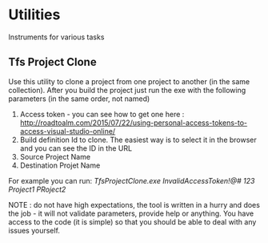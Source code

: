 # Utilities
Instruments for various tasks

## Tfs Project Clone
Use this utility to clone a project from one project to another (in the same collection). After you build the project just run the exe with the following parameters (in the same order, not named)

1. Access token - you can see how to get one here : http://roadtoalm.com/2015/07/22/using-personal-access-tokens-to-access-visual-studio-online/ 
2. Build definition Id to clone. The easiest way is to select it in the browser and you can see the ID in the URL
3.  Source Project Name
4. Destination Projet Name

For example you can run: *TfsProjectClone.exe InvalidAccessToken!@# 123 Project1 PRoject2*

NOTE : do not have high expectations, the tool is written in a hurry and does the job - it will not validate parameters, provide help or anything. You have access to the code (it is simple) so that you should be able to deal with any issues yourself.
